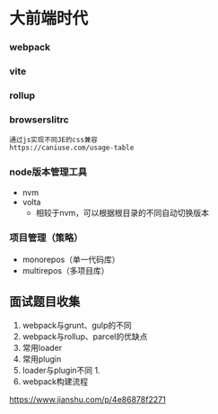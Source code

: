 # 大前端时代

### webpack
### vite

### rollup

### browserslitrc
	通过js实现不同JE的css兼容
	https://caniuse.com/usage-table

### node版本管理工具
- nvm
- volta
  - 相较于nvm，可以根据根目录的不同自动切换版本

### 项目管理（策略）
- monorepos（单一代码库）
- multirepos（多项目库）

## 面试题目收集
1. webpack与grunt、gulp的不同
2. webpack与rollup、parcel的优缺点
3. 常用loader
4. 常用plugin
5. loader与plugin不同
   1. 
6. webpack构建流程



https://www.jianshu.com/p/4e86878f2271